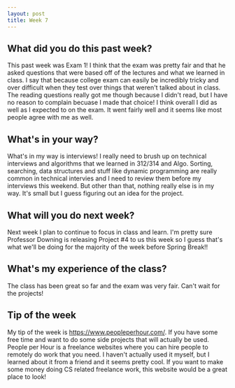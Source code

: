 ```yaml
---
layout: post
title: Week 7
---
```


## What did you do this past week?

This past week was Exam 1! I think that the exam was pretty fair and that he asked questions that were based off of the lectures and what we learned in class. I say that because college exam can easily be incredibly tricky and over difficult when they test over things that weren't talked about in class. The reading questions really got me though because I didn't read, but I have no reason to complain becuase I made that choice! I think overall I did as well as I expected to on the exam. It went fairly well and it seems like most people agree with me as well.

## What's in your way?

What's in my way is interviews! I really need to brush up on technical interviews and algorithms that we learned in 312/314 and Algo. Sorting, searching, data structures and stuff like dynamic programming are really common in technical intervies and I need to review them before my interviews this weekend. But other than that, nothing really else is in my way. It's small but I guess figuring out an idea for the project.

## What will you do next week?

Next week I plan to continue to focus in class and learn. I'm pretty sure Professor Downing is releasing Project #4 to us this week so I guess that's what we'll be doing for the majority of the week before Spring Break!!

## What's my experience of the class?

The class has been great so far and the exam was very fair. Can't wait for the projects!

## Tip of the week

My tip of the week is <https://www.peopleperhour.com/>. If you have some free time and want to do some side projects that will actually be used. People per Hour is a freelance websites where you can hire people to remotely do work that you need. I haven't actually used it myself, but I learned about it from a friend and it seems pretty cool. If you want to make some money doing CS related freelance work, this website would be a great place to look!